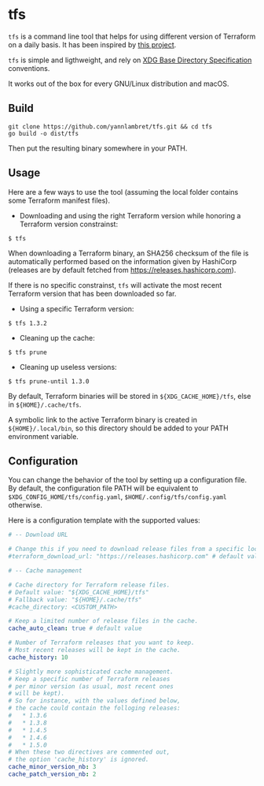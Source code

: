 # tfs

`tfs` is a command line tool that helps for using different version of Terraform
on a daily basis. It has been inspired by [this project](https://github.com/warrensbox/terraform-switcher).

`tfs` is simple and ligthweight, and rely on [XDG Base Directory Specification](https://specifications.freedesktop.org/basedir-spec/basedir-spec-latest.html)
conventions.

It works out of the box for every GNU/Linux distribution and macOS.

## Build

```text
git clone https://github.com/yannlambret/tfs.git && cd tfs
go build -o dist/tfs
```

Then put the resulting binary somewhere in your PATH.

## Usage

Here are a few ways to use the tool (assuming the local folder contains some
Terraform manifest files).

* Downloading and using the right Terraform version while honoring a Terraform
version constrainst:

```
$ tfs
```

When downloading a Terraform binary, an SHA256 checksum of the file is
automatically performed based on the information given by HashiCorp
(releases are by default fetched from https://releases.hashicorp.com).

If there is no specific constrainst, `tfs` will activate the most recent
Terraform version that has been downloaded so far.

* Using a specific Terraform version:

```
$ tfs 1.3.2
```

* Cleaning up the cache:

```
$ tfs prune
```

* Cleaning up useless versions:

```
$ tfs prune-until 1.3.0
```

By default, Terraform binaries will be stored in `${XDG_CACHE_HOME}/tfs`, else in
`${HOME}/.cache/tfs`.

A symbolic link to the active Terraform binary is created in `${HOME}/.local/bin`,
so this directory should be added to your PATH environment variable.

## Configuration

You can change the behavior of the tool by setting up a configuration file.
By default, the configuration file PATH will be equivalent to
`$XDG_CONFIG_HOME/tfs/config.yaml`, `$HOME/.config/tfs/config.yaml` otherwise.

Here is a configuration template with the supported values:

```yaml
# -- Download URL

# Change this if you need to download release files from a specific location.
#terraform_download_url: "https://releases.hashicorp.com" # default value

# -- Cache management

# Cache directory for Terraform release files.
# Default value: "${XDG_CACHE_HOME}/tfs"
# Fallback value: "${HOME}/.cache/tfs"
#cache_directory: <CUSTOM_PATH>

# Keep a limited number of release files in the cache.
cache_auto_clean: true # default value

# Number of Terraform releases that you want to keep.
# Most recent releases will be kept in the cache.
cache_history: 10

# Slightly more sophisticated cache management.
# Keep a specific number of Terraform releases
# per minor version (as usual, most recent ones
# will be kept).
# So for instance, with the values defined below,
# the cache could contain the folloging releases:
#   * 1.3.6
#   * 1.3.8
#   * 1.4.5
#   * 1.4.6
#   * 1.5.0
# When these two directives are commented out,
# the option 'cache_history' is ignored.
cache_minor_version_nb: 3
cache_patch_version_nb: 2
```
